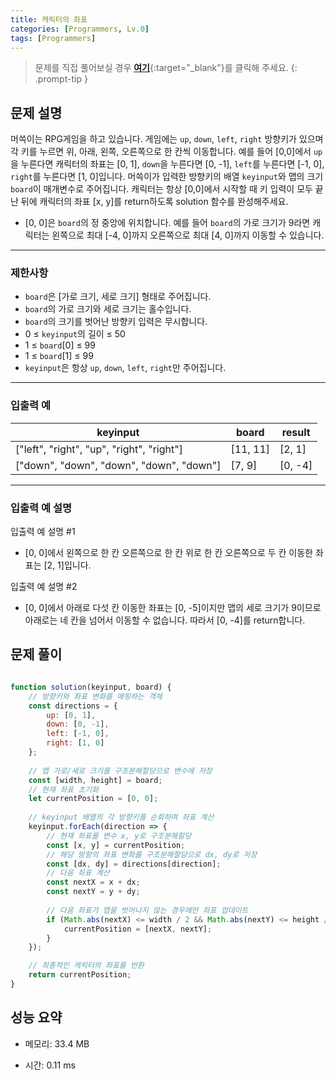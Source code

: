 ```yaml
---
title: 캐릭터의 좌표
categories: [Programmers, Lv.0]
tags: [Programmers]
---
```


> 문제를 직접 풀어보실 경우 [**여기**](https://school.programmers.co.kr/learn/courses/30/lessons/120861){:target="_blank"}를 클릭해 주세요.
{: .prompt-tip }

## 문제 설명

<p>머쓱이는 RPG게임을 하고 있습니다. 게임에는 <code>up</code>, <code>down</code>, <code>left</code>, <code>right</code> 방향키가 있으며 각 키를 누르면 위, 아래, 왼쪽, 오른쪽으로 한 칸씩 이동합니다. 예를 들어 [0,0]에서 <code>up</code>을 누른다면 캐릭터의 좌표는 [0, 1], <code>down</code>을 누른다면 [0, -1], <code>left</code>를 누른다면 [-1, 0], <code>right</code>를 누른다면 [1, 0]입니다. 머쓱이가 입력한 방향키의 배열 <code>keyinput</code>와 맵의 크기 <code>board</code>이 매개변수로 주어집니다. 캐릭터는 항상 [0,0]에서 시작할 때 키 입력이 모두 끝난 뒤에 캐릭터의 좌표 [x, y]를 return하도록 solution 함수를 완성해주세요.</p>

<ul>
<li>[0, 0]은 <code>board</code>의 정 중앙에 위치합니다. 예를 들어 <code>board</code>의 가로 크기가 9라면 캐릭터는 왼쪽으로 최대 [-4, 0]까지 오른쪽으로 최대 [4, 0]까지 이동할 수 있습니다.</li>
</ul>

<hr>

### 제한사항

<ul>
<li><code>board</code>은 [가로 크기, 세로 크기] 형태로 주어집니다.</li>
<li><code>board</code>의 가로 크기와 세로 크기는 홀수입니다.</li>
<li><code>board</code>의 크기를 벗어난 방향키 입력은 무시합니다.</li>
<li>0 ≤ <code>keyinput</code>의 길이 ≤ 50</li>
<li>1 ≤ <code>board</code>[0]&nbsp;≤ 99</li>
<li>1 ≤ <code>board</code>[1] ≤ 99</li>
<li><code>keyinput</code>은 항상 <code>up</code>, <code>down</code>, <code>left</code>, <code>right</code>만 주어집니다.</li>
</ul>

<hr>

### 입출력 예
<div class="table-wrapper"><table>
        <thead><tr>
<th>keyinput</th>
<th>board</th>
<th>result</th>
</tr>
</thead>
        <tbody><tr>
<td>["left", "right", "up", "right", "right"]</td>
<td>[11, 11]</td>
<td>[2, 1]</td>
</tr>
<tr>
<td>["down", "down", "down", "down", "down"]</td>
<td>[7, 9]</td>
<td>[0, -4]</td>
</tr>
</tbody>
      </table></div>
<hr>

### 입출력 예 설명

<p>입출력 예 설명 #1</p>

<ul>
<li>[0, 0]에서 왼쪽으로 한 칸 오른쪽으로 한 칸 위로 한 칸 오른쪽으로 두 칸 이동한 좌표는 [2, 1]입니다.</li>
</ul>

<p>입출력 예 설명 #2</p>

<ul>
<li>[0, 0]에서 아래로 다섯 칸 이동한 좌표는 [0, -5]이지만 맵의 세로 크기가 9이므로 아래로는 네 칸을 넘어서 이동할 수 없습니다. 따라서 [0, -4]를 return합니다.</li>
</ul>


## 문제 풀이

```js

function solution(keyinput, board) {
    // 방향키와 좌표 변화를 매핑하는 객체
    const directions = {
        up: [0, 1],
        down: [0, -1],
        left: [-1, 0],
        right: [1, 0]
    };
    
    // 맵 가로/세로 크기를 구조분해할당으로 변수에 저장
    const [width, height] = board;
    // 현재 좌표 초기화
    let currentPosition = [0, 0];
    
    // keyinput 배열의 각 방향키를 순회하며 좌표 계산
    keyinput.forEach(direction => {
        // 현재 좌표를 변수 x, y로 구조분해할당
        const [x, y] = currentPosition;
        // 해당 방향의 좌표 변화를 구조분해할당으로 dx, dy로 저장
        const [dx, dy] = directions[direction];
        // 다음 좌표 계산
        const nextX = x + dx;
        const nextY = y + dy;
        
        // 다음 좌표가 맵을 벗어나지 않는 경우에만 좌표 업데이트
        if (Math.abs(nextX) <= width / 2 && Math.abs(nextY) <= height / 2) {
            currentPosition = [nextX, nextY];
        }
    });

    // 최종적인 캐릭터의 좌표를 반환
    return currentPosition;
}

```

## 성능 요약

- 메모리: 33.4 MB

- 시간: 0.11 ms


